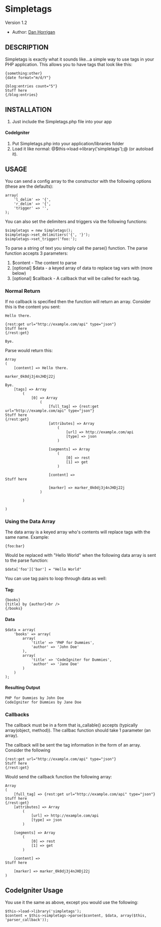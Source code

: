 # Simpletags

Version 1.2

* Author: [Dan Horrigan](http://dhorrigan.com/)

## DESCRIPTION

Simpletags is exactly what it sounds like...a simple way to use tags in your PHP application.  This allows you to have tags that look like this:

    {something:other}
    {date format="m/d/Y"}
    
    {blog:entries count="5"}
    Stuff here
    {/blog:entries}

## INSTALLATION

1.  Just include the Simpletags.php file into your app

####  CodeIgniter

1.  Put Simpletags.php into your application/libraries folder
2.  Load it like normal: @$this->load->library('simpletags');@ (or autoload it).

## USAGE

You can send a config array to the constructor with the following options (these are the defaults):

    array(
        'l_delim' => '{',
        'r_delim' => '{',
        'trigger' => '',
    );

You can also set the delimiters and triggers via the following functions:

    $simpletags = new Simpletags();
    $simpletags->set_delimitiers('{', '}');
    $simpletags->set_trigger('foo:');

To parse a string of text you simply call the parse() function.  The parse function accepts 3 parameters:

1.  $content - The content to parse
2.  [optional] $data - a keyed array of data to replace tag vars with (more below)
3.  [optional] $callback - A callback that will be called for each tag.

### Normal Return

If no callback is specified then the function will return an array.  Consider this is the content you sent:

    Hello there.
    
    {rest:get url="http://example.com/api" type="json"}
    Stuff here
    {/rest:get}
    
    Bye.

Parse would return this:

    Array
    (
        [content] => Hello there.

    marker_0k0dj3j4nJHDj22j

    Bye.
        [tags] => Array
            (
                [0] => Array
                    (
                        [full_tag] => {rest:get url="http://example.com/api" type="json"}
    Stuff here
    {/rest:get}
                        [attributes] => Array
                            (
                                [url] => http://example.com/api
                                [type] => json
                            )

                        [segments] => Array
                            (
                                [0] => rest
                                [1] => get
                            )

                        [content] => 
    Stuff here

                        [marker] => marker_0k0dj3j4nJHDj22j
                    )

            )

    )

### Using the Data Array

The data array is a keyed array who's contents will replace tags with the same name.  Example:

    {foo:bar}

Would be replaced with "Hello World" when the following data array is sent to the parse function:

    $data['foo']['bar'] = "Hello World"
    
You can use tag pairs to loop through data as well:

#### Tag:

    {books}
    {title} by {author}<br />
    {/books}

#### Data

    $data = array(
        'books' => array(
            array(
                'title' => 'PHP for Dummies',
                'author' => 'John Doe'
            ),
            array(
                'title' => 'CodeIgniter for Dummies',
                'author' => 'Jane Doe'
            )
        )
    );

#### Resulting Output

    PHP for Dummies by John Doe
    CodeIgniter for Dummies by Jane Doe

### Callbacks

The callback must be in a form that is_callable() accepts (typically array(object, method)).  The callbac function should take 1 parameter (an array).

The callback will be sent the tag information in the form of an array.  Consider the following 

    {rest:get url="http://example.com/api" type="json"}
    Stuff here
    {/rest:get}

Would send the callback function the following array:

    Array
    (
        [full_tag] => {rest:get url="http://example.com/api" type="json"}
    Stuff here
    {/rest:get}
        [attributes] => Array
            (
                [url] => http://example.com/api
                [type] => json
            )

        [segments] => Array
            (
                [0] => rest
                [1] => get
            )

        [content] => 
    Stuff here

        [marker] => marker_0k0dj3j4nJHDj22j
    )

##  CodeIgniter Usage

You use it the same as above, except you would use the following:

    $this->load->library('simpletags');
    $content = $this->simpletags->parse($content, $data, array($this, 'parser_callback'));
